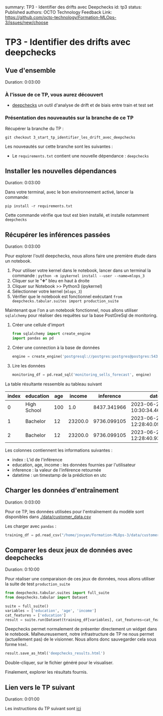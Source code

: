 summary: TP3 - Identifier des drifts avec Deepchecks
id: tp3
status: Published
authors: OCTO Technology
Feedback Link: https://github.com/octo-technology/Formation-MLOps-3/issues/new/choose

# TP3 - Identifier des drifts avec deepchecks

## Vue d'ensemble

Duration: 0:03:00

### À l'issue de ce TP, vous aurez découvert

- [deepchecks](https://github.com/deepchecks/deepchecks) un outil d'analyse de drift et de biais entre train et test set

### Présentation des nouveautés sur la branche de ce TP

Récupérer la branche du TP :

```shell
git checkout 3_start_tp_identifier_les_drift_avec_deepchecks
```

Les nouveautés sur cette branche sont les suivantes :

- Le `requirements.txt` contient une nouvelle dépendance : `deepchecks`

## Installer les nouvelles dépendances

Duration: 0:03:00

Dans votre terminal, avec le bon environnement activé, lancer la commande:

```shell
pip install -r requirements.txt
```

Cette commande vérifie que tout est bien installé, et installe notamment `deepchecks`

## Récupérer les inférences passées

Duration: 0:03:00

Pour explorer l'outil deepchecks, nous allons faire une première étude dans un notebook.

1. Pour utiliser votre kernel dans le notebook, lancer dans un terminal la
   commande : `python -m ipykernel install --user --name=mlops_3`
2. Cliquer sur le "➕" bleu en haut à droite
3. Cliquer sur Notebook >> Python3 (ipykernel)
4. Sélectionner votre kernel (`mlops_3`)
5. Vérifier que le notebook est fonctionnel exécutant `from deepchecks.tabular.suites import production_suite`

Maintenant que l'on a un notebook fonctionnel, nous allons utiliser `sqlalchemy` pour réaliser des requêtes sur la base
PostGreSql de monitoring.

1. Créer une cellule d'import
   ```python
   from sqlalchemy import create_engine
   import pandas as pd
   ```
2. Créer une connection à la base de données
   ```python
   engine = create_engine('postgresql://postgres:postgres@postgres:5432/postgres')
   ```
3. Lire les données
   ```python
   monitoring_df = pd.read_sql('monitoring_sells_forecast', engine)
   ```

La table résultante ressemble au tableau suivant

| index | education   | age | income  | inference   | datetime                         |
|-------|-------------|-----|---------|-------------|----------------------------------|
| 0     | High School | 100 | 1.0     | 8437.341966 | 2023-06-23 10:30:34.466971+00:00 |
| 1     | Bachelor    | 12  | 23200.0 | 9736.099105 | 2023-06-23 12:28:40.090749+00:00 |
| 2     | Bachelor    | 12  | 23200.0 | 9736.099105 | 2023-06-23 12:28:40.932153+00:00 |

Les colonnes contiennent les informations suivantes :

- index : L'id de l'inférence
- education, age, income : les données fournies par l'utilisateur
- inference : la valeur de l'inférence retournée
- datetime : un timestamp de la prédiction en utc

## Charger les données d'entraînement

Duration: 0:03:00

Pour ce TP, les données utilisées pour l'entraînement du modèle sont disponibles dans [./data/customer_data.csv](./data/customer_data.csv)

Les charger avec `pandas` :

```python
training_df = pd.read_csv("/home/jovyan/Formation-MLOps-3/data/customer_data.csv")
```

## Comparer les deux jeux de données avec deepchecks

Duration: 0:10:00

Pour réaliser une comparaison de ces jeux de données, nous allons utiliser la suite de test `production_suite`

```python
from deepchecks.tabular.suites import full_suite
from deepchecks.tabular import Dataset

suite = full_suite()
variables = ['education', 'age', 'income']
cat_features = ['education']
result = suite.run(Dataset(training_df[variables], cat_features=cat_features), Dataset(monitoring_df[variables], cat_features=cat_features),  )
```

Deepchecks permet normalement de présenter directement un widget dans le notebook.
Malheureusement, notre infrastructure de TP ne nous permet (actuellement pas) de le visionner.
Nous allons donc sauvegarder cela sous forme `html`.

```python
result.save_as_html('deepchecks_results.html')
```

Double-cliquer, sur le fichier généré pour le visualiser.

Finalement, explorer les résultats fournis.

## Lien vers le TP suivant

Duration: 0:01:00

Les instructions du TP suivant sont [ici](https://octo-technology.github.io/Formation-MLOps-3/tp4#0)

